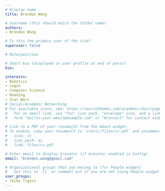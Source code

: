```yaml
---
# Display name
title: Brendon Wang

# Username (this should match the folder name)
authors:
- Brendon Wang

# Is this the primary user of the site?
superuser: false

# Role/position

# Short bio (displayed in user profile at end of posts)
bio:

interests:
- Robotics
- Legos
- Computer Science
- Reading
- Star Wars
# Social/Academic Networking
# For available icons, see: https://sourcethemes.com/academic/docs/page-builder/#icons
#   For an email link, use "fas" icon pack, "envelope" icon, and a link in the
#   form "mailto:your-email@example.com" or "#contact" for contact widget.

# Link to a PDF of your resume/CV from the About widget.
# To enable, copy your resume/CV to `static/files/cv.pdf` and uncomment the lines below.
# - icon: cv
#   icon_pack: ai
#   link: files/cv.pdf

# Enter email to display Gravatar (if Gravatar enabled in Config)
email: "brendon.wang@gmail.com"

# Organizational groups that you belong to (for People widget)
#   Set this to `[]` or comment out if you are not using People widget.
user_groups:
- Techo Tigers
---
```

